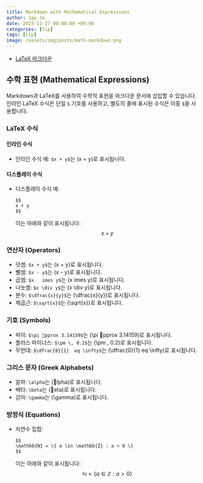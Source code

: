```yaml
---
title: Markdown with Mathematical Expressions  
author: Jay Jo
date: 2023-11-27 00:00:00 +09:00
categories: [tip]
tags: [tip]
image: /assets/img/posts/math-markdown.png
---
```


- [LaTeX 마크다운](#https://ashki23.github.io/markdown-latex.html)

## 수학 표현 (Mathematical Expressions)
Markdown과 LaTeX를 사용하여 수학적 표현을 마크다운 문서에 삽입할 수 있습니다. 인라인 LaTeX 수식은 단일 `$` 기호를 사용하고, 별도의 줄에 표시된 수식은 이중 `$`을 사용합니다.

### LaTeX 수식
#### 인라인 수식
- 인라인 수식 예: `$x + y$`는 \(x + y\)로 표시됩니다.

#### 디스플레이 수식
- 디스플레이 수식 예: 
  ```
  $$
  x + y
  $$
  ```
  이는 아래와 같이 표시됩니다:
  $$
  x + y
  $$

### 연산자 (Operators)
- 덧셈: `$x + y$`는 \(x + y\)로 표시됩니다.
- 뺄셈: `$x - y$`는 \(x - y\)로 표시됩니다.
- 곱셈: `$x 	imes y$`는 \(x 	imes y\)로 표시됩니다.
- 나눗셈: `$x \div y$`는 \(x \div y\)로 표시됩니다.
- 분수: `$\dfrac{x}{y}$`는 \(\dfrac{x}{y}\)로 표시됩니다.
- 제곱근: `$\sqrt{x}$`는 \(\sqrt{x}\)로 표시됩니다.

### 기호 (Symbols)
- 파이: `$\pi pprox 3.14159$`는 \(\pi pprox 3.14159\)로 표시됩니다.
- 플러스 마이너스: `$\pm \, 0.2$`는 \(\pm \, 0.2\)로 표시됩니다.
- 무한대: `$\dfrac{0}{1} 
eq \infty$`는 \(\dfrac{0}{1} 
eq \infty\)로 표시됩니다.

### 그리스 문자 (Greek Alphabets)
- 알파: `\alpha`는 \(lpha\)로 표시됩니다.
- 베타: `\beta`는 \(eta\)로 표시됩니다.
- 감마: `\gamma`는 \(\gamma\)로 표시됩니다.

### 방정식 (Equations)
- 자연수 집합: 
  ```
  $$
  \mathbb{N} = \{ a \in \mathbb{Z} : a > 0 \}
  $$
  ```
  이는 아래와 같이 표시됩니다:
  $$
  \mathbb{N} = \{ a \in \mathbb{Z} : a > 0 \}
  $$
